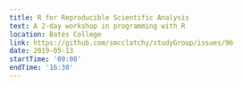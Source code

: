```yaml
---
title: R for Reproducible Scientific Analysis
text: A 2-day workshop in programming with R
location: Bates College
link: https://github.com/smcclatchy/studyGroup/issues/96
date: 2019-05-13
startTime: '09:00'
endTime: '16:30'
---
```


